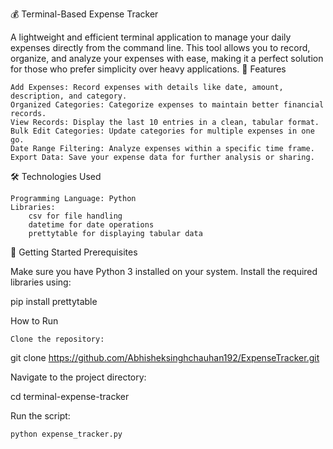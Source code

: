 💰 Terminal-Based Expense Tracker

A lightweight and efficient terminal application to manage your daily expenses directly from the command line. This tool allows you to record, organize, and analyze your expenses with ease, making it a perfect solution for those who prefer simplicity over heavy applications.
📜 Features

    Add Expenses: Record expenses with details like date, amount, description, and category.
    Organized Categories: Categorize expenses to maintain better financial records.
    View Records: Display the last 10 entries in a clean, tabular format.
    Bulk Edit Categories: Update categories for multiple expenses in one go.
    Date Range Filtering: Analyze expenses within a specific time frame.
    Export Data: Save your expense data for further analysis or sharing.

🛠️ Technologies Used

    Programming Language: Python
    Libraries:
        csv for file handling
        datetime for date operations
        prettytable for displaying tabular data

🚀 Getting Started
Prerequisites

Make sure you have Python 3 installed on your system. Install the required libraries using:

pip install prettytable

How to Run

    Clone the repository:

git clone https://github.com/Abhisheksinghchauhan192/ExpenseTracker.git

Navigate to the project directory:

cd terminal-expense-tracker

Run the script:

    python expense_tracker.py

